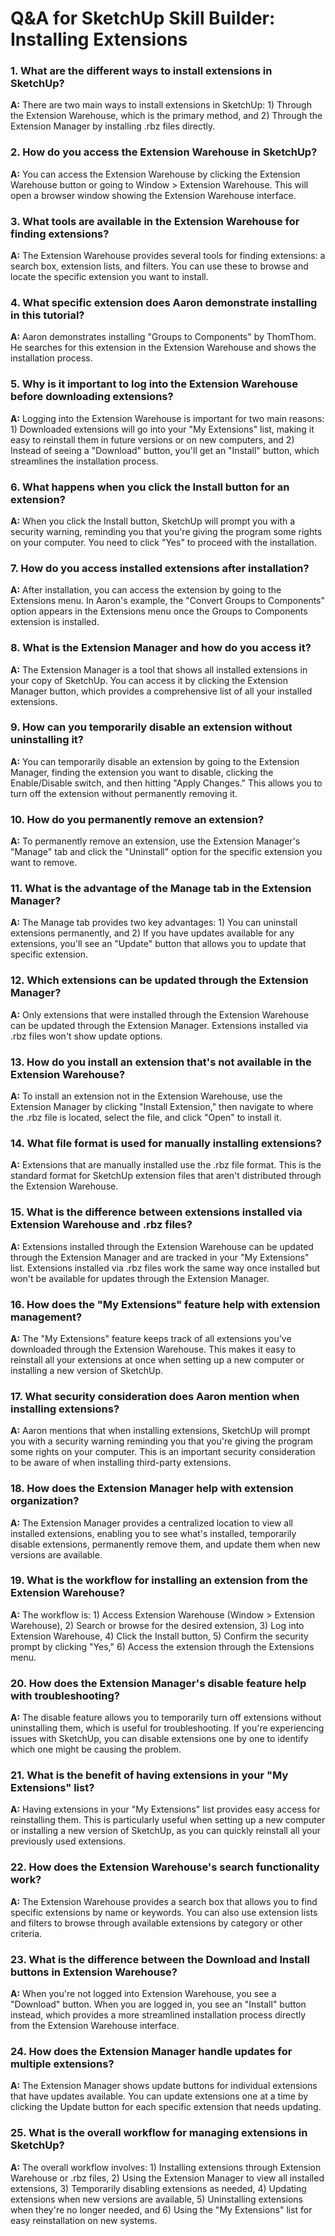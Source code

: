 # Q&A for SketchUp Skill Builder: Installing Extensions

### 1. What are the different ways to install extensions in SketchUp?

**A:** There are two main ways to install extensions in SketchUp: 1) Through the Extension Warehouse, which is the primary method, and 2) Through the Extension Manager by installing .rbz files directly.

### 2. How do you access the Extension Warehouse in SketchUp?

**A:** You can access the Extension Warehouse by clicking the Extension Warehouse button or going to Window > Extension Warehouse. This will open a browser window showing the Extension Warehouse interface.

### 3. What tools are available in the Extension Warehouse for finding extensions?

**A:** The Extension Warehouse provides several tools for finding extensions: a search box, extension lists, and filters. You can use these to browse and locate the specific extension you want to install.

### 4. What specific extension does Aaron demonstrate installing in this tutorial?

**A:** Aaron demonstrates installing "Groups to Components" by ThomThom. He searches for this extension in the Extension Warehouse and shows the installation process.

### 5. Why is it important to log into the Extension Warehouse before downloading extensions?

**A:** Logging into the Extension Warehouse is important for two main reasons: 1) Downloaded extensions will go into your "My Extensions" list, making it easy to reinstall them in future versions or on new computers, and 2) Instead of seeing a "Download" button, you'll get an "Install" button, which streamlines the installation process.

### 6. What happens when you click the Install button for an extension?

**A:** When you click the Install button, SketchUp will prompt you with a security warning, reminding you that you're giving the program some rights on your computer. You need to click "Yes" to proceed with the installation.

### 7. How do you access installed extensions after installation?

**A:** After installation, you can access the extension by going to the Extensions menu. In Aaron's example, the "Convert Groups to Components" option appears in the Extensions menu once the Groups to Components extension is installed.

### 8. What is the Extension Manager and how do you access it?

**A:** The Extension Manager is a tool that shows all installed extensions in your copy of SketchUp. You can access it by clicking the Extension Manager button, which provides a comprehensive list of all your installed extensions.

### 9. How can you temporarily disable an extension without uninstalling it?

**A:** You can temporarily disable an extension by going to the Extension Manager, finding the extension you want to disable, clicking the Enable/Disable switch, and then hitting "Apply Changes." This allows you to turn off the extension without permanently removing it.

### 10. How do you permanently remove an extension?

**A:** To permanently remove an extension, use the Extension Manager's "Manage" tab and click the "Uninstall" option for the specific extension you want to remove.

### 11. What is the advantage of the Manage tab in the Extension Manager?

**A:** The Manage tab provides two key advantages: 1) You can uninstall extensions permanently, and 2) If you have updates available for any extensions, you'll see an "Update" button that allows you to update that specific extension.

### 12. Which extensions can be updated through the Extension Manager?

**A:** Only extensions that were installed through the Extension Warehouse can be updated through the Extension Manager. Extensions installed via .rbz files won't show update options.

### 13. How do you install an extension that's not available in the Extension Warehouse?

**A:** To install an extension not in the Extension Warehouse, use the Extension Manager by clicking "Install Extension," then navigate to where the .rbz file is located, select the file, and click "Open" to install it.

### 14. What file format is used for manually installing extensions?

**A:** Extensions that are manually installed use the .rbz file format. This is the standard format for SketchUp extension files that aren't distributed through the Extension Warehouse.

### 15. What is the difference between extensions installed via Extension Warehouse and .rbz files?

**A:** Extensions installed through the Extension Warehouse can be updated through the Extension Manager and are tracked in your "My Extensions" list. Extensions installed via .rbz files work the same way once installed but won't be available for updates through the Extension Manager.

### 16. How does the "My Extensions" feature help with extension management?

**A:** The "My Extensions" feature keeps track of all extensions you've downloaded through the Extension Warehouse. This makes it easy to reinstall all your extensions at once when setting up a new computer or installing a new version of SketchUp.

### 17. What security consideration does Aaron mention when installing extensions?

**A:** Aaron mentions that when installing extensions, SketchUp will prompt you with a security warning reminding you that you're giving the program some rights on your computer. This is an important security consideration to be aware of when installing third-party extensions.

### 18. How does the Extension Manager help with extension organization?

**A:** The Extension Manager provides a centralized location to view all installed extensions, enabling you to see what's installed, temporarily disable extensions, permanently remove them, and update them when new versions are available.

### 19. What is the workflow for installing an extension from the Extension Warehouse?

**A:** The workflow is: 1) Access Extension Warehouse (Window > Extension Warehouse), 2) Search or browse for the desired extension, 3) Log into Extension Warehouse, 4) Click the Install button, 5) Confirm the security prompt by clicking "Yes," 6) Access the extension through the Extensions menu.

### 20. How does the Extension Manager's disable feature help with troubleshooting?

**A:** The disable feature allows you to temporarily turn off extensions without uninstalling them, which is useful for troubleshooting. If you're experiencing issues with SketchUp, you can disable extensions one by one to identify which one might be causing the problem.

### 21. What is the benefit of having extensions in your "My Extensions" list?

**A:** Having extensions in your "My Extensions" list provides easy access for reinstalling them. This is particularly useful when setting up a new computer or installing a new version of SketchUp, as you can quickly reinstall all your previously used extensions.

### 22. How does the Extension Warehouse's search functionality work?

**A:** The Extension Warehouse provides a search box that allows you to find specific extensions by name or keywords. You can also use extension lists and filters to browse through available extensions by category or other criteria.

### 23. What is the difference between the Download and Install buttons in Extension Warehouse?

**A:** When you're not logged into Extension Warehouse, you see a "Download" button. When you are logged in, you see an "Install" button instead, which provides a more streamlined installation process directly from the Extension Warehouse interface.

### 24. How does the Extension Manager handle updates for multiple extensions?

**A:** The Extension Manager shows update buttons for individual extensions that have updates available. You can update extensions one at a time by clicking the Update button for each specific extension that needs updating.

### 25. What is the overall workflow for managing extensions in SketchUp?

**A:** The overall workflow involves: 1) Installing extensions through Extension Warehouse or .rbz files, 2) Using the Extension Manager to view all installed extensions, 3) Temporarily disabling extensions as needed, 4) Updating extensions when new versions are available, 5) Uninstalling extensions when they're no longer needed, and 6) Using the "My Extensions" list for easy reinstallation on new systems.